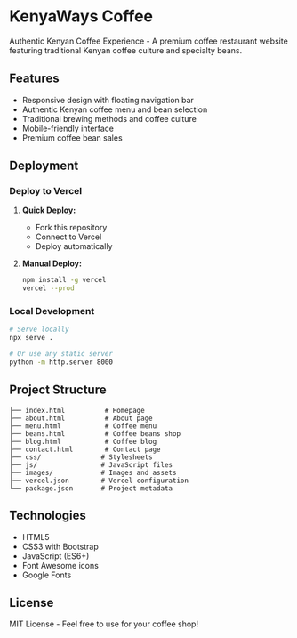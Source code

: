 # KenyaWays Coffee

Authentic Kenyan Coffee Experience - A premium coffee restaurant website featuring traditional Kenyan coffee culture and specialty beans.

## Features

- Responsive design with floating navigation bar
- Authentic Kenyan coffee menu and bean selection
- Traditional brewing methods and coffee culture
- Mobile-friendly interface
- Premium coffee bean sales

## Deployment

### Deploy to Vercel

1. **Quick Deploy:**
   - Fork this repository
   - Connect to Vercel
   - Deploy automatically

2. **Manual Deploy:**
   ```bash
   npm install -g vercel
   vercel --prod
   ```

### Local Development

```bash
# Serve locally
npx serve .

# Or use any static server
python -m http.server 8000
```

## Project Structure

```
├── index.html          # Homepage
├── about.html          # About page
├── menu.html           # Coffee menu
├── beans.html          # Coffee beans shop
├── blog.html           # Coffee blog
├── contact.html        # Contact page
├── css/               # Stylesheets
├── js/                # JavaScript files
├── images/            # Images and assets
├── vercel.json        # Vercel configuration
└── package.json       # Project metadata
```

## Technologies

- HTML5
- CSS3 with Bootstrap
- JavaScript (ES6+)
- Font Awesome icons
- Google Fonts

## License

MIT License - Feel free to use for your coffee shop!